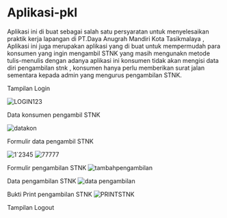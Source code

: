# Aplikasi-pkl
  Aplikasi ini di buat sebagai salah satu persyaratan untuk menyelesaikan praktik kerja lapangan di PT.Daya Anugrah Mandiri Kota Tasikmalaya , Aplikasi ini juga merupakan aplikasi yang di buat untuk mempermudah para konsumen yang ingin mengambil STNK yang masih mengunakn metode tulis-menulis dengan adanya aplikasi ini konsumen tidak akan mengisi data diri pengambilan stnk , konsumen hanya perlu memberikan surat jalan sementara kepada admin yang mengurus pengambilan STNK.

Tampilan Login

![LOGIN123](https://user-images.githubusercontent.com/97660319/163311133-c0e7d487-3d6d-4b5a-86f4-237f0bc18c16.png)

Data konsumen pengambil STNK

![datakon](https://user-images.githubusercontent.com/97660319/163311401-0ce46b69-0582-4f45-957d-f292c8812690.png)

Formulir data pengambil STNK

![1`2345](https://user-images.githubusercontent.com/97660319/163313092-3b4cd4af-ed07-4cb0-9ff2-9bb7091af1a3.png)
![77777](https://user-images.githubusercontent.com/97660319/163313240-ac4d7e70-5f94-4bb8-9251-4e1416266906.png)


Formulir pengambilan STNK
![tambahpengambilan](https://user-images.githubusercontent.com/97660319/163659239-f72b5c73-6460-4b56-aa54-f7c968fc8287.png)

Data pengambilan STNK
![data pengambilan](https://user-images.githubusercontent.com/97660319/163659312-eaaf3071-cb16-41f9-846f-4858096ea49c.png)

Bukti Print pengambilan STNK
![PRINTSTNK](https://user-images.githubusercontent.com/97660319/163659366-e29520bb-afe5-4d61-8e7c-7fd6e228f1cf.png)

Tampilan Logout

